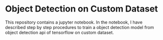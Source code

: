 # Object Detection on Custom Dataset
This repository contains a jupyter notebook. In the notebook, I have described step by step procedures to train a object detection model from object detection api of tensorflow on custom dataset.
